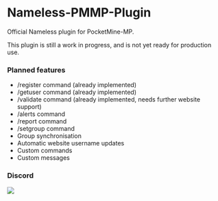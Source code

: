 # Nameless-PMMP-Plugin
Official Nameless plugin for PocketMine-MP.

This plugin is still a work in progress, and is not yet ready for production use.

### Planned features
- /register command (already implemented)
- /getuser command (already implemented)
- /validate command (already implemented, needs further website support)
- /alerts command
- /report command
- /setgroup command
- Group synchronisation
- Automatic website username updates
- Custom commands
- Custom messages

### Discord
[<img src="https://discordapp.com/api/guilds/246705793066467328/widget.png?style=shield">](https://discord.gg/J6QsVaP)